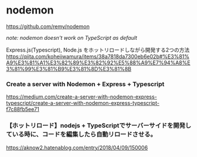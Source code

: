 # nodemon
https://github.com/remy/nodemon

*note: nodemon doesn't work on TypeScript as default*  

Express.js(Typescript), Node.js をホットリロードしながら開発する2つの方法
https://qiita.com/koheiiwamura/items/38a7818da7300eb6e02b#%E3%81%A9%E3%81%A1%E3%82%89%E3%82%92%E5%88%A9%E7%94%A8%E3%81%99%E3%81%B9%E3%81%8D%E3%81%8B

### Create a server with Nodemon + Express + Typescript
https://medium.com/create-a-server-with-nodemon-express-typescript/create-a-server-with-nodemon-express-typescript-f7c88fb5ee71

### 【ホットリロード】nodejs + TypeScriptでサーバーサイドを開発している時に、コードを編集したら自動リロードさせる。
https://aknow2.hatenablog.com/entry/2018/04/09/150006
